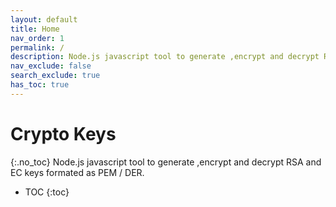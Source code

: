```yaml
---
layout: default
title: Home
nav_order: 1
permalink: /
description: Node.js javascript tool to generate ,encrypt and decrypt RSA and EC keys formated as PEM / DER.
nav_exclude: false
search_exclude: true
has_toc: true
---
```


# Crypto Keys
{:.no_toc}
Node.js javascript tool to generate ,encrypt and decrypt RSA and EC keys formated as PEM / DER.

- TOC
{:toc}




